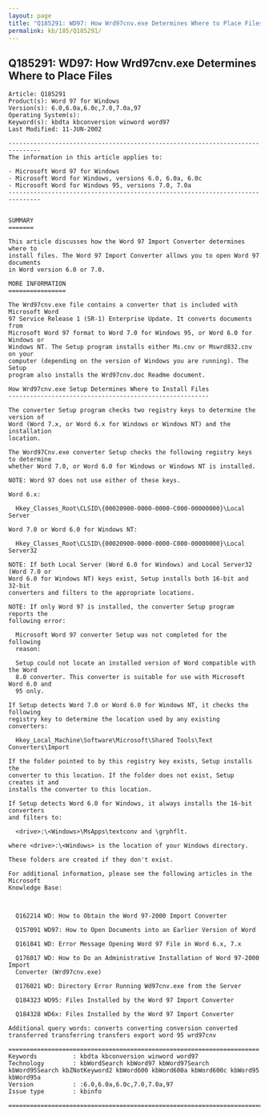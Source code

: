 ```yaml
---
layout: page
title: "Q185291: WD97: How Wrd97cnv.exe Determines Where to Place Files"
permalink: kb/185/Q185291/
---
```


## Q185291: WD97: How Wrd97cnv.exe Determines Where to Place Files

	Article: Q185291
	Product(s): Word 97 for Windows
	Version(s): 6.0,6.0a,6.0c,7.0,7.0a,97
	Operating System(s): 
	Keyword(s): kbdta kbconversion winword word97
	Last Modified: 11-JUN-2002
	
	-------------------------------------------------------------------------------
	The information in this article applies to:
	
	- Microsoft Word 97 for Windows 
	- Microsoft Word for Windows, versions 6.0, 6.0a, 6.0c 
	- Microsoft Word for Windows 95, versions 7.0, 7.0a 
	-------------------------------------------------------------------------------
	
	
	SUMMARY
	=======
	
	This article discusses how the Word 97 Import Converter determines where to
	install files. The Word 97 Import Converter allows you to open Word 97 documents
	in Word version 6.0 or 7.0.
	
	MORE INFORMATION
	================
	
	The Wrd97cnv.exe file contains a converter that is included with Microsoft Word
	97 Service Release 1 (SR-1) Enterprise Update. It converts documents from
	Microsoft Word 97 format to Word 7.0 for Windows 95, or Word 6.0 for Windows or
	Windows NT. The Setup program installs either Ms.cnv or Mswrd832.cnv on your
	computer (depending on the version of Windows you are running). The Setup
	program also installs the Wrd97cnv.doc Readme document.
	
	How Wrd97cnv.exe Setup Determines Where to Install Files
	--------------------------------------------------------
	
	The converter Setup program checks two registry keys to determine the version of
	Word (Word 7.x, or Word 6.x for Windows or Windows NT) and the installation
	location.
	
	The Word97Cnv.exe converter Setup checks the following registry keys to determine
	whether Word 7.0, or Word 6.0 for Windows or Windows NT is installed.
	
	NOTE: Word 97 does not use either of these keys.
	
	Word 6.x:
	
	  Hkey_Classes_Root\CLSID\{00020900-0000-0000-C000-00000000}\Local Server
	
	Word 7.0 or Word 6.0 for Windows NT:
	
	  Hkey_Classes_Root\CLSID\{00020900-0000-0000-C000-00000000}\Local Server32
	
	NOTE: If both Local Server (Word 6.0 for Windows) and Local Server32 (Word 7.0 or
	Word 6.0 for Windows NT) keys exist, Setup installs both 16-bit and 32-bit
	converters and filters to the appropriate locations.
	
	NOTE: If only Word 97 is installed, the converter Setup program reports the
	following error:
	
	  Microsoft Word 97 converter Setup was not completed for the following
	  reason:
	
	  Setup could not locate an installed version of Word compatible with the Word
	  8.0 converter. This converter is suitable for use with Microsoft Word 6.0 and
	  95 only.
	
	If Setup detects Word 7.0 or Word 6.0 for Windows NT, it checks the following
	registry key to determine the location used by any existing converters:
	
	  Hkey_Local_Machine\Software\Microsoft\Shared Tools\Text Converters\Import
	
	If the folder pointed to by this registry key exists, Setup installs the
	converter to this location. If the folder does not exist, Setup creates it and
	installs the converter to this location.
	
	If Setup detects Word 6.0 for Windows, it always installs the 16-bit converters
	and filters to:
	
	  <drive>:\<Windows>\MsApps\textconv and \grphflt.
	
	where <drive>:\<Windows> is the location of your Windows directory.
	
	These folders are created if they don't exist.
	
	For additional information, please see the following articles in the Microsoft
	Knowledge Base:
	
	  
	
	  Q162214 WD: How to Obtain the Word 97-2000 Import Converter
	
	  Q157091 WD97: How to Open Documents into an Earlier Version of Word
	
	  Q161841 WD: Error Message Opening Word 97 File in Word 6.x, 7.x
	
	  Q176017 WD: How to Do an Administrative Installation of Word 97-2000 Import
	  Converter (Wrd97cnv.exe)
	
	  Q176021 WD: Directory Error Running Wd97cnv.exe from the Server
	
	  Q184323 WD95: Files Installed by the Word 97 Import Converter
	
	  Q184328 WD6x: Files Installed by the Word 97 Import Converter
	
	Additional query words: converts converting conversion converted transferred transferring transfers export word 95 wrd97cnv
	
	======================================================================
	Keywords          : kbdta kbconversion winword word97 
	Technology        : kbWordSearch kbWord97 kbWord97Search kbWord95Search kbZNotKeyword2 kbWord600 kbWord600a kbWord600c kbWord95 kbWord95a
	Version           : :6.0,6.0a,6.0c,7.0,7.0a,97
	Issue type        : kbinfo
	
	=============================================================================
	
